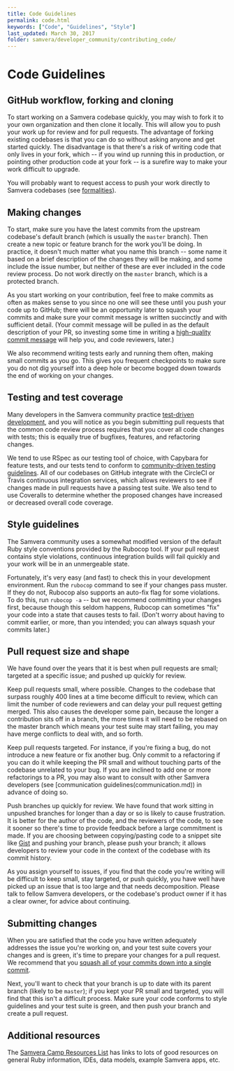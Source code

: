 ```yaml
---
title: Code Guidelines
permalink: code.html
keywords: ["Code", "Guidelines", "Style"]
last_updated: March 30, 2017
folder: samvera/developer_community/contributing_code/
---
```


# Code Guidelines

## GitHub workflow, forking and cloning

To start working on a Samvera codebase quickly, you may wish to fork it to your own organization and then clone it locally. This will allow you to push your work up for review and for pull requests. The advantage of forking existing codebases is that you can do so without asking anyone and get started quickly. The disadvantage is that there's a risk of writing code that only lives in your fork, which -- if you wind up running this in production, or pointing other production code at your fork -- is a surefire way to make your work difficult to upgrade.

You will probably want to request access to push your work directly to Samvera codebases (see [formalities](formalities.md)).

## Making changes

To start, make sure you have the latest commits from the upstream codebase's default branch (which is usually the `master` branch). Then create a new topic or feature branch for the work you'll be doing. In practice, it doesn't much matter what you name this branch -- some name it based on a brief description of the changes they will be making, and some include the issue number, but neither of these are ever included in the code review process. Do not work directly on the `master` branch, which is a protected branch.

As you start working on your contribution, feel free to make commits as often as makes sense to you since no one will see these until you push your code up to GitHub; there will be an opportunity later to squash your commits and make sure your commit message is written succinctly and with sufficient detail. (Your commit message will be pulled in as the default description of your PR, so investing some time in writing a [high-quality commit message](http://tbaggery.com/2008/04/19/a-note-about-git-commit-messages.html) will help you, and code reviewers, later.)

We also recommend writing tests early and running them often, making small commits as you go. This gives you frequent checkpoints to make sure you do not dig yourself into a deep hole or become bogged down towards the end of working on your changes.

## Testing and test coverage

Many developers in the Samvera community practice [test-driven development](https://en.wikipedia.org/wiki/Test-driven_development), and you will notice as you begin submitting pull requests that the common code review process requires that you cover all code changes with tests; this is equally true of bugfixes, features, and refactoring changes.

We tend to use RSpec as our testing tool of choice, with Capybara for feature tests, and our tests tend to conform to [community-driven testing guidelines](http://betterspecs.org/). All of our codebases on GitHub integrate with the CircleCI or Travis continuous integration services, which allows reviewers to see if changes made in pull requests have a passing test suite. We also tend to use Coveralls to determine whether the proposed changes have increased or decreased overall code coverage.

## Style guidelines

The Samvera community uses a somewhat modified version of the default Ruby style conventions provided by the Rubocop tool. If your pull request contains style violations, continuous integration builds will fail quickly and your work will be in an unmergeable state.

Fortunately, it's very easy (and fast) to check this in your development environment. Run the `rubocop` command to see if your changes pass muster. If they do not, Rubocop also supports an auto-fix flag for some violations. To do this, run `rubocop -a` -- but we recommend committing your changes first, because though this seldom happens, Rubocop can sometimes "fix" your code into a state that causes tests to fail. (Don't worry about having to commit earlier, or more, than you intended; you can always squash your commits later.)

## Pull request size and shape

We have found over the years that it is best when pull requests are small; targeted at a specific issue; and pushed up quickly for review.

Keep pull requests small, where possible. Changes to the codebase that surpass roughly 400 lines at a time become difficult to review, which can limit the number of code reviewers and can delay your pull request getting merged. This also causes the developer some pain, because the longer a contribution sits off in a branch, the more times it will need to be rebased on the master branch which means your test suite may start failing, you may have merge conflicts to deal with, and so forth.

Keep pull requests targeted. For instance, if you're fixing a bug, do not introduce a new feature or fix another bug. Only commit to a refactoring if you can do it while keeping the PR small and without touching parts of the codebase unrelated to your bug. If you are inclined to add one or more refactorings to a PR, you may also want to consult with other Samvera developers (see [communication guidelines(communication.md)) in advance of doing so.

Push branches up quickly for review. We have found that work sitting in unpushed branches for longer than a day or so is likely to cause frustration. It is better for the author of the code, and the reviewers of the code, to see it sooner so there's time to provide feedback before a large commitment is made. If you are choosing between copying/pasting code to a snippet site like [Gist](http://gist.github.com/) and pushing your branch, please push your branch; it allows developers to review your code in the context of the codebase with its commit history.

As you assign yourself to issues, if you find that the code you're writing will be difficult to keep small, stay targeted, or push quickly, you have well have picked up an issue that is too large and that needs decomposition. Please talk to fellow Samvera developers, or the codebase's product owner if it has a clear owner, for advice about continuing.

## Submitting changes

When you are satisfied that the code you have written adequately addresses the issue you're working on, and your test suite covers your changes and is green, it's time to prepare your changes for a pull request. We recommend that you [squash all of your commits down into a single commit](http://ndlib.github.io/practices/one-commit-per-pull-request/).

Next, you'll want to check that your branch is up to date with its parent branch (likely to be `master`); if you kept your PR small and targeted, you will find that this isn't a difficult process. Make sure your code conforms to style guidelines and your test suite is green, and then push your branch and create a pull request.

## Additional resources

The [Samvera Camp Resources List](https://docs.google.com/document/d/1wnpJBS-Q9Yswp7r2fGfzvOzjjz0C971INU3pDfgZd8k/edit#heading=h.avateqba3goc)
has links to lots of good resources on general Ruby information, IDEs, data models, example Samvera
apps, etc.
